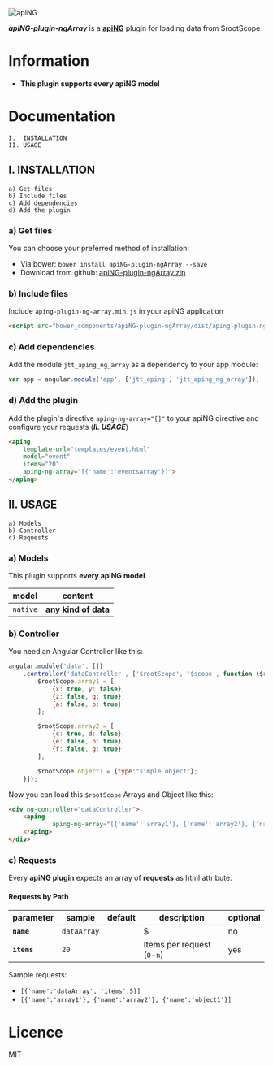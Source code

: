 [logo]: http://aping.io/logo/320/aping-plugin.png "apiNG Plugin"
![apiNG][logo]

**_apiNG-plugin-ngArray_** is a [**apiNG**](https://github.com/JohnnyTheTank/apiNG) plugin for loading data from $rootScope

# Information
* **This plugin supports every apiNG model**

# Documentation
    I.  INSTALLATION
    II. USAGE

## I. INSTALLATION
    a) Get files
    b) Include files
    c) Add dependencies
    d) Add the plugin


### a) Get files
You can choose your preferred method of installation:

* Via bower: `bower install apiNG-plugin-ngArray --save`
* Download from github: [apiNG-plugin-ngArray.zip](https://github.com/JohnnyTheTank/apiNG-plugin-ngArray/zipball/master)

### b) Include files
Include `aping-plugin-ng-array.min.js` in your apiNG application
```html
<script src="bower_components/apiNG-plugin-ngArray/dist/aping-plugin-ng-array.min.js"></script>
```

### c) Add dependencies
Add the module `jtt_aping_ng_array` as a dependency to your app module:
```js
var app = angular.module('app', ['jtt_aping', 'jtt_aping_ng_array']);
```

### d) Add the plugin
Add the plugin's directive `aping-ng-array="[]"` to your apiNG directive and configure your requests (_**II. USAGE**_)
```html
<aping
    template-url="templates/event.html"
    model="event"
    items="20"
    aping-ng-array="[{'name':'eventsArray'}]">
</aping>
```

## II. USAGE
    a) Models
    b) Controller
    c) Requests

### a) Models
This plugin supports **every apiNG model**

|  model   | content |
|----------|---------|
| `native` | **any kind of data** |


### b) Controller
You need an Angular Controller like this:
```JavaScript
angular.module('data', [])
    .controller('dataController', ['$rootScope', '$scope', function ($rootScope, $scope) {
        $rootScope.array1 = [
            {x: true, y: false},
            {z: false, q: true},
            {a: false, b: true}
        ];

        $rootScope.array2 = [
            {c: true, d: false},
            {e: false, h: true},
            {f: false, g: true}
        ];

        $rootScope.object1 = {type:"simple object"};
    }]);
```

Now you can load this `$rootScope` Arrays and Object like this:
```html
<div ng-controller="dataController">
    <aping
            aping-ng-array="[{'name':'array1'}, {'name':'array2'}, {'name':'object1'}]">
    </aping>
</div>
```

### c) Requests
Every **apiNG plugin** expects an array of **requests** as html attribute.


#### Requests by Path
|  parameter  | sample | default | description | optional |
|----------|---------|---------|---------|---------|
| **`name`** | `dataArray` |  | $ | no |
| **`items`**  | `20` | | Items per request (`0`-`n`) |  yes  |

Sample requests:
* `[{'name':'dataArray', 'items':5}]`
* `[{'name':'array1'}, {'name':'array2'}, {'name':'object1'}]`


# Licence
MIT

